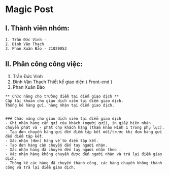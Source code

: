 # Magic Post 

## I. Thành viên nhóm:
```
1. Trần Đức Vinh - 
2. Đinh Văn Thạch
3. Phan Xuân Bảo - 21020053
```

## II. Phân công công việc:

1. Trần Đức Vinh
2. Đinh Văn Thạch
    Thiết kế giao diện ( Front-end )
3. Phan Xuân Bảo
```
** Chức năng cho trưởng điểm tại điểm giao dịch **
Cấp tài khoản cho giao dịch viên tại điểm giao dịch.
Thống kê hàng gửi, hàng nhận tại điểm giao dịch.


### Chức năng cho giao dịch viên tại điểm giao dịch
- Ghi nhận hàng cần gửi của khách (người gửi), in giấy biên nhận chuyển phát và - phát cho khách hàng (tham khảo Hình 1 trong phụ lục).
- Tạo đơn chuyển hàng gửi đến điểm tập kết mỗi/trước khi đem hàng gửi đến điểm tập kết.
- Xác nhận (đơn) hàng về từ điểm tập kết.
- Tạo đơn hàng cần chuyển đến tay người nhận.
- Xác nhận hàng đã chuyển đến tay người nhận theo .
- Xác nhận hàng không chuyển được đến người nhận và trả lại điểm giao dịch.
- Thống kê các hàng đã chuyển thành công, các hàng chuyển không thành công và trả lại điểm giao dịch.

```
